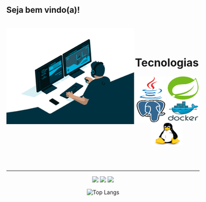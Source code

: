 ## Seja bem vindo(a)!


<div  align="center"> 
  <div style="display: inline_block"><br>
    <img align="left" height="250" alt="coding-time" src="code.gif">
    <br>
    <br>
    <h1 align="center">Tecnologias</h1>
    <img align="center" height="60" width="80" alt="java-icon"  src="https://github.com/devicons/devicon/blob/master/icons/java/java-original.svg">
    <img align="center" height="60" width="80" alt="springboot-icon" src="https://github.com/devicons/devicon/blob/master/icons/spring/spring-original.svg">
    <img align="center" height="60" width="80" alt="postgresql-icon" src="https://github.com/devicons/devicon/blob/master/icons/postgresql/postgresql-original.svg">
    <img align="center" height="60" width="80" alt="docker-icon" src="https://github.com/devicons/devicon/blob/master/icons/docker/docker-original-wordmark.svg">
    <img align="center" height="60" width="80" alt="linux-icon" src="https://github.com/devicons/devicon/blob/master/icons/linux/linux-original.svg">
   </div>
    <br>
    <br>
    <br>
    <hr>

  
<div> 
  <a href="https://www.instagram.com/rukattsu/" target="_blank"><img src="https://img.shields.io/badge/-Instagram-%23E4405F?style=for-the-badge&logo=instagram&logoColor=white" target="_blank"></a>
  <a href = "mailto:lucaskurumiim@gmail.com"><img src="https://img.shields.io/badge/-Gmail-%23333?style=for-the-badge&logo=gmail&logoColor=red" target="_blank"></a>
  <a href="https://www.linkedin.com/in/lucas-fagundes-souza-115b96243/" target="_blank"><img src="https://img.shields.io/badge/-LinkedIn-%230077B5?style=for-the-badge&logo=linkedin&logoColor=white" target="_blank"></a> 
 
![Top Langs](https://github-readme-stats-git-masterrstaa-rickstaa.vercel.app/api/top-langs/?username=kurumiim&layout=compact&bg_color=000&border_color=30A3DC&title_color=E94D5F&text_color=FFF)
 
</div>
